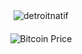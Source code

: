 <div id="container" align="center" style="padding-bottom: 200px;">
  <a>
<!--     <img src="thonk.svg" width="720" height="480" style="border: none; padding-bottom: 200px;" /> -->
  </a>

  <div>
    <img align="center" src="https://github-readme-streak-stats.herokuapp.com/?user=detroitnatif&" alt="detroitnatif" />
  </div>

  <!-- Bitcoin Price Badge Updated in workflows every 30 minutes -->
  <div style="margin-top: 20px;">
    <img src="https://img.shields.io/badge/Bitcoin%20Price-$68441-orange?style=flat" alt="Bitcoin Price" />
  </div>
</div>



